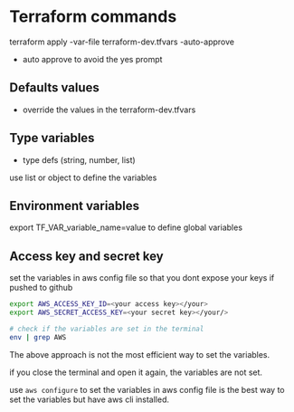 # Terraform commands

terraform apply -var-file terraform-dev.tfvars -auto-approve

- auto approve to avoid the yes prompt

## Defaults values

- override the values in the terraform-dev.tfvars

## Type variables

- type defs (string, number, list)

use list or object to define the variables

## Environment variables

export TF_VAR_variable_name=value to define global variables

## Access key and secret key

set the variables in aws config file so that you dont expose your keys if pushed to github

```bash
export AWS_ACCESS_KEY_ID=<your access key></your>
export AWS_SECRET_ACCESS_KEY=<your secret key></your/>
```

```bash
# check if the variables are set in the terminal
env | grep AWS
```

The above approach is not the most efficient way to set the variables.

if you close the terminal and open it again, the variables are not set.

use ```aws configure``` to set the variables in aws config file is the best way to set the variables but have aws cli installed.
